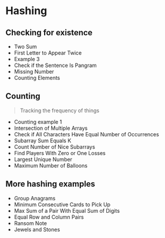 # Hashing

## Checking for existence
- Two Sum
- First Letter to Appear Twice
- Example 3
- Check if the Sentence Is Pangram
- Missing Number
- Counting Elements

## Counting

> Tracking the frequency of things

- Counting example 1
- Intersection of Multiple Arrays
- Check if All Characters Have Equal Number of Occurrences
- Subarray Sum Equals K
- Count Number of Nice Subarrays
- Find Players With Zero or One Losses
- Largest Unique Number
- Maximum Number of Balloons

## More hashing examples

- Group Anagrams
- Minimum Consecutive Cards to Pick Up
- Max Sum of a Pair With Equal Sum of Digits
- Equal Row and Column Pairs
- Ransom Note
- Jewels and Stones

